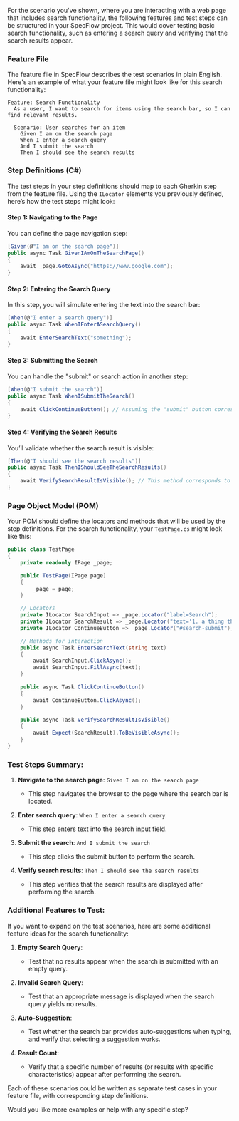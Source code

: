 For the scenario you've shown, where you are interacting with a web page that includes search functionality, the following features and test steps can be structured in your SpecFlow project. This would cover testing basic search functionality, such as entering a search query and verifying that the search results appear.

### Feature File
The feature file in SpecFlow describes the test scenarios in plain English. Here's an example of what your feature file might look like for this search functionality:

```gherkin
Feature: Search Functionality
  As a user, I want to search for items using the search bar, so I can find relevant results.

  Scenario: User searches for an item
    Given I am on the search page
    When I enter a search query
    And I submit the search
    Then I should see the search results
```

### Step Definitions (C#)

The test steps in your step definitions should map to each Gherkin step from the feature file. Using the `ILocator` elements you previously defined, here’s how the test steps might look:

#### Step 1: Navigating to the Page
You can define the page navigation step:

```csharp
[Given(@"I am on the search page")]
public async Task GivenIAmOnTheSearchPage()
{
    await _page.GotoAsync("https://www.google.com");
}
```

#### Step 2: Entering the Search Query
In this step, you will simulate entering the text into the search bar:

```csharp
[When(@"I enter a search query")]
public async Task WhenIEnterASearchQuery()
{
    await EnterSearchText("something");
}
```

#### Step 3: Submitting the Search
You can handle the "submit" or search action in another step:

```csharp
[When(@"I submit the search")]
public async Task WhenISubmitTheSearch()
{
    await ClickContinueButton(); // Assuming the "submit" button corresponds to your ContinueButton locator
}
```

#### Step 4: Verifying the Search Results
You’ll validate whether the search result is visible:

```csharp
[Then(@"I should see the search results")]
public async Task ThenIShouldSeeTheSearchResults()
{
    await VerifySearchResultIsVisible(); // This method corresponds to the earlier defined locator for checking result visibility
}
```

### Page Object Model (POM)

Your POM should define the locators and methods that will be used by the step definitions. For the search functionality, your `TestPage.cs` might look like this:

```csharp
public class TestPage
{
    private readonly IPage _page;

    public TestPage(IPage page)
    {
        _page = page;
    }

    // Locators
    private ILocator SearchInput => _page.Locator("label=Search");
    private ILocator SearchResult => _page.Locator("text='1. a thing that is'");
    private ILocator ContinueButton => _page.Locator("#search-submit");

    // Methods for interaction
    public async Task EnterSearchText(string text)
    {
        await SearchInput.ClickAsync();
        await SearchInput.FillAsync(text);
    }

    public async Task ClickContinueButton()
    {
        await ContinueButton.ClickAsync();
    }

    public async Task VerifySearchResultIsVisible()
    {
        await Expect(SearchResult).ToBeVisibleAsync();
    }
}
```

### Test Steps Summary:
1. **Navigate to the search page**: `Given I am on the search page`
   - This step navigates the browser to the page where the search bar is located.
   
2. **Enter search query**: `When I enter a search query`
   - This step enters text into the search input field.

3. **Submit the search**: `And I submit the search`
   - This step clicks the submit button to perform the search.

4. **Verify search results**: `Then I should see the search results`
   - This step verifies that the search results are displayed after performing the search.

### Additional Features to Test:
If you want to expand on the test scenarios, here are some additional feature ideas for the search functionality:

1. **Empty Search Query**:
   - Test that no results appear when the search is submitted with an empty query.

2. **Invalid Search Query**:
   - Test that an appropriate message is displayed when the search query yields no results.

3. **Auto-Suggestion**:
   - Test whether the search bar provides auto-suggestions when typing, and verify that selecting a suggestion works.

4. **Result Count**:
   - Verify that a specific number of results (or results with specific characteristics) appear after performing the search.

Each of these scenarios could be written as separate test cases in your feature file, with corresponding step definitions.

Would you like more examples or help with any specific step?
